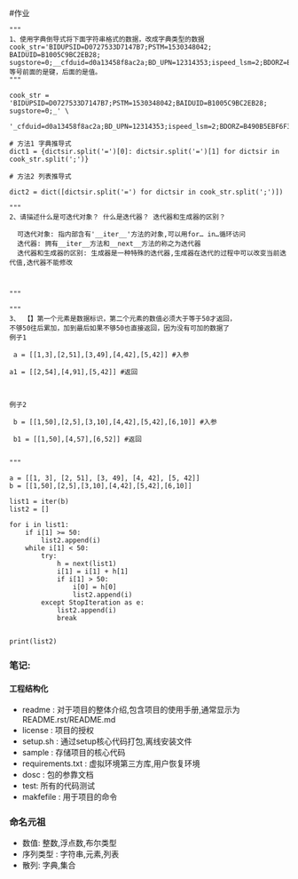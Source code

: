 
#作业 
```
"""
1、使用字典倒导式将下面字符串格式的数据，改成字典类型的数据 cook_str='BIDUPSID=D0727533D7147B7;PSTM=1530348042;
BAIDUID=B1005C9BC2EB28; sugstore=0;__cfduid=d0a13458f8ac2a;BD_UPN=12314353;ispeed_lsm=2;BDORZ=B490B5EBF6F3CD402'
等号前面的是键，后面的是值。
"""

cook_str = 'BIDUPSID=D0727533D7147B7;PSTM=1530348042;BAIDUID=B1005C9BC2EB28; sugstore=0;_' \
           '_cfduid=d0a13458f8ac2a;BD_UPN=12314353;ispeed_lsm=2;BDORZ=B490B5EBF6F3CD402'

# 方法1 字典推导式
dict1 = {dictsir.split('=')[0]: dictsir.split('=')[1] for dictsir in cook_str.split(';')}

# 方法2 列表推导式

dict2 = dict([dictsir.split('=') for dictsir in cook_str.split(';')])

"""
2、请描述什么是可迭代对象？ 什么是迭代器？ 迭代器和生成器的区别？

  可迭代对象: 指内部含有'__iter__'方法的对象,可以用for… in…循环访问
  迭代器: 拥有__iter__方法和__next__方法的称之为迭代器
  迭代器和生成器的区别: 生成器是一种特殊的迭代器,生成器在迭代的过程中可以改变当前迭代值,迭代器不能修改



"""

"""
3、 【】第一个元素是数据标识，第二个元素的数值必须大于等于50才返回，
不够50往后累加，加到最后如果不够50也直接返回，因为没有可加的数据了
例子1

 a = [[1,3],[2,51],[3,49],[4,42],[5,42]] #入参

a1 = [[2,54],[4,91],[5,42]] #返回



例子2

 b = [[1,50],[2,5],[3,10],[4,42],[5,42],[6,10]] #入参

 b1 = [[1,50],[4,57],[6,52]] #返回


"""

a = [[1, 3], [2, 51], [3, 49], [4, 42], [5, 42]]
b = [[1,50],[2,5],[3,10],[4,42],[5,42],[6,10]]

list1 = iter(b)
list2 = []

for i in list1:
    if i[1] >= 50:
        list2.append(i)
    while i[1] < 50:
        try:
            h = next(list1)
            i[1] = i[1] + h[1]
            if i[1] > 50:
                i[0] = h[0]
                list2.append(i)
        except StopIteration as e:
            list2.append(i)
            break


print(list2)

```

### 笔记:
#### 工程结构化

- readme : 对于项目的整体介绍,包含项目的使用手册,通常显示为README.rst/README.md
- license : 项目的授权
- setup.sh : 通过setup核心代码打包,离线安装文件
- sample : 存储项目的核心代码
- requirements.txt : 虚拟环境第三方库,用户恢复环境
- dosc : 包的参靠文档
- test: 所有的代码测试
- makfefile : 用于项目的命令 
### 命名元祖
- 数值: 整数,浮点数,布尔类型
- 序列类型 : 字符串,元素,列表
- 散列: 字典,集合









